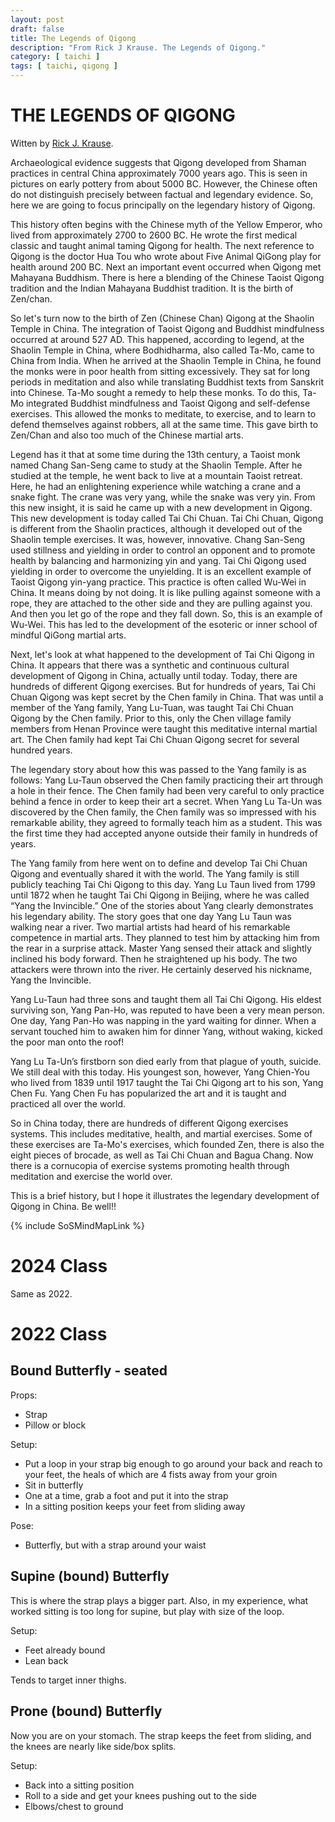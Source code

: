 ```yaml
---
layout: post
draft: false
title: The Legends of Qigong
description: "From Rick J Krause. The Legends of Qigong."
category: [ taichi ]
tags: [ taichi, qigong ]
---
```


# THE LEGENDS OF QIGONG
Witten by [Rick J. Krause](https://taichiokc.com).

Archaeological evidence suggests that Qigong developed from Shaman practices in central China approximately 7000 years
ago. This is seen in pictures on early pottery from about 5000 BC. However, the Chinese often do not distinguish
precisely between factual and legendary evidence. So, here we are going to focus principally on the legendary history
of Qigong.

This history often begins with the Chinese myth of the Yellow Emperor, who lived from approximately 2700 to 2600 BC. He
wrote the first medical classic and taught animal taming Qigong for health. The next reference to Qigong is the doctor
Hua Tou who wrote about Five Animal QiGong play for health around 200 BC. Next an important event occurred when Qigong
met Mahayana Buddhism. There is here a blending of the Chinese Taoist Qigong tradition and the Indian Mahayana Buddhist
tradition. It is the birth of Zen/chan.

So let's turn now to the birth of Zen (Chinese Chan) Qigong at the Shaolin Temple in China. The integration of Taoist
Qigong and Buddhist mindfulness occurred at around 527 AD. This happened, according to legend, at the Shaolin Temple in
China, where Bodhidharma, also called Ta-Mo, came to China from India. When he arrived at the Shaolin Temple in China,
he found the monks were in poor health from sitting excessively. They sat for long periods in meditation and also while
translating Buddhist texts from Sanskrit into Chinese. Ta-Mo sought a remedy to help these monks. To do this, Ta-Mo
integrated Buddhist mindfulness and Taoist Qigong and self-defense exercises. This allowed the monks to meditate, to
exercise, and to learn to defend themselves against robbers, all at the same time. This gave birth to Zen/Chan and also
too much of the Chinese martial arts.

Legend has it that at some time during the 13th century, a Taoist monk named Chang San-Seng came to study at the Shaolin
Temple. After he studied at the temple, he went back to live at a mountain Taoist retreat. Here, he had an enlightening
experience while watching a crane and a snake fight. The crane was very yang, while the snake was very yin. From this
new insight, it is said he came up with a new development in Qigong. This new development is today called Tai Chi Chuan.
Tai Chi Chuan, Qigong is different from the Shaolin practices, although it developed out of the Shaolin temple
exercises. It was, however, innovative. Chang San-Seng used stillness and yielding in order to control an opponent and
to promote health by balancing and harmonizing yin and yang. Tai Chi Qigong used yielding in order to overcome the
unyielding. It is an excellent example of Taoist Qigong yin-yang practice. This practice is often called Wu-Wei in
China. It means doing by not doing. It is like pulling against someone with a rope, they are attached to the other side
and they are pulling against you. And then you let go of the rope and they fall down. So, this is an example of Wu-Wei.
This has led to the development of the esoteric or inner school of mindful QiGong martial arts.

Next, let's look at what happened to the development of Tai Chi Qigong in China. It appears that there was a synthetic
and continuous cultural development of Qigong in China, actually until today. Today, there are hundreds of different
Qigong exercises. But for hundreds of years, Tai Chi Chuan Qigong was kept secret by the Chen family in China. That was
until a member of the Yang family, Yang Lu-Tuan, was taught Tai Chi Chuan Qigong by the Chen family. Prior to this, only
the Chen village family members from Henan Province were taught this meditative internal martial art. The Chen family
had kept Tai Chi Chuan Qigong secret for several hundred years.

The legendary story about how this was passed to the Yang family is as follows:  Yang Lu-Taun observed the Chen family
practicing their art through a hole in their fence. The Chen family had been very careful to only practice behind a
fence in order to keep their art a secret. When Yang Lu Ta-Un was discovered by the Chen family, the Chen family was so
impressed with his remarkable ability, they agreed to formally teach him as a student. This was the first time they had
accepted anyone outside their family in hundreds of years.

The Yang family from here went on to define and develop Tai Chi Chuan Qigong and eventually shared it with the world.
The Yang family is still publicly teaching Tai Chi Qigong to this day. Yang Lu Taun lived from 1799 until 1872 when he
taught Tai Chi Qigong in Beijing, where he was called “Yang the Invincible.” One of the stories about Yang clearly
demonstrates his legendary ability. The story goes that one day Yang Lu Taun was walking near a river. Two martial
artists had heard of his remarkable competence in martial arts. They planned to test him by attacking him from the rear
in a surprise attack. Master Yang sensed their attack and slightly inclined his body forward. Then he straightened up
his body. The two attackers were thrown into the river. He certainly deserved his nickname, Yang the Invincible.

Yang Lu-Taun had three sons and taught them all Tai Chi Qigong. His eldest surviving son, Yang Pan-Ho, was reputed to
have been a very mean person. One day, Yang Pan-Ho was napping in the yard waiting for dinner. When a servant touched
him to awaken him for dinner Yang, without waking, kicked the poor man onto the roof!

Yang Lu Ta-Un’s firstborn son died early from that plague of youth, suicide. We still deal with this today. His youngest
son, however, Yang Chien-You who lived from 1839 until 1917 taught the Tai Chi Qigong art to his son, Yang Chen Fu. Yang
Chen Fu has popularized the art and it is taught and practiced all over the world.

So in China today, there are hundreds of different Qigong exercises systems. This includes meditative, health, and
martial exercises. Some of these exercises are Ta-Mo's exercises, which founded Zen, there is also the eight pieces of
brocade, as well as Tai Chi Chuan and Bagua Chang. Now there is a cornucopia of exercise systems promoting health
through meditation and exercise the world over.

This is a brief history, but I hope it illustrates the legendary development of Qigong in China. Be well!!

{% include SoSMindMapLink %}

# 2024 Class

Same as 2022.

# 2022 Class

## Bound Butterfly - seated

Props:

* Strap
* Pillow or block

Setup:

* Put a loop in your strap big enough to go around your back and reach to your feet, the heals of which are 4 fists away
  from your groin
* Sit in butterfly
* One at a time, grab a foot and put it into the strap
* In a sitting position keeps your feet from sliding away

Pose:

* Butterfly, but with a strap around your waist

## Supine (bound) Butterfly

This is where the strap plays a bigger part. Also, in my experience, what worked sitting is too long for supine, but
play with size of the loop.

Setup:

* Feet already bound
* Lean back

Tends to target inner thighs.

## Prone (bound) Butterfly

Now you are on your stomach. The strap keeps the feet from sliding, and the knees are nearly like side/box splits.

Setup:

* Back into a sitting position
* Roll to a side and get your knees pushing out to the side
* Elbows/chest to ground